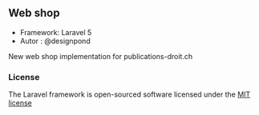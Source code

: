 ## Web shop

 * Framework: Laravel 5
 * Autor : @designpond

New web shop implementation for publications-droit.ch

### License

The Laravel framework is open-sourced software licensed under the [MIT license](http://opensource.org/licenses/MIT)

